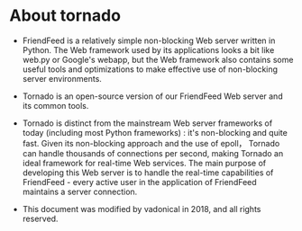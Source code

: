 # About tornado

- FriendFeed is a relatively simple non-blocking Web server written in Python. The Web framework used by its applications looks a bit like web.py or Google's webapp, but the Web framework also contains some useful tools and optimizations to make effective use of non-blocking server environments.

- Tornado is an open-source version of our FriendFeed Web server and its common tools.

- Tornado is distinct from the mainstream Web server frameworks of today (including most Python frameworks) : it's non-blocking and quite fast. Given its non-blocking approach and the use of epoll， Tornado can handle thousands of connections per second, making Tornado an ideal framework for real-time Web services. The main purpose of developing this Web server is to handle the real-time capabilities of FriendFeed - every active user in the application of FriendFeed maintains a server connection. 

- This document was modified by vadonical in 2018, and all rights reserved.
